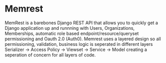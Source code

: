 # Memrest
MemRest is a barebones Django REST API that allows you to quickly get a Django application up and runnning with  Users, Organizations, Memberships,  automatic role based endpoint/resource/queryset permissioning and Oauth 2.0 (Auth0). Memrest uses a layered design so all permissioning, validation, business logic is seperated in different layers Serializer -> Access Policy -> Viewset -> Service -> Model creating a seperation of concern for all layers of code.
